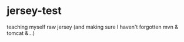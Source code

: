 jersey-test
===========

teaching myself raw jersey (and making sure I haven't forgotten mvn & tomcat &...)
